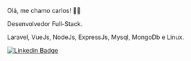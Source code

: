Olá, me chamo carlos! 👋🏾

Desenvolvedor Full-Stack.

Laravel, VueJs, NodeJs, ExpressJs, Mysql, MongoDb e Linux.

[![Linkedin Badge](https://img.shields.io/badge/-LinkedIn-blue?style=flat-square&logo=Linkedin&logoColor=white&link=https://www.linkedin.com/in/carlos-eduardo-alves-viana/)](https://www.linkedin.com/in/carlos-eduardo-alves-viana/)
